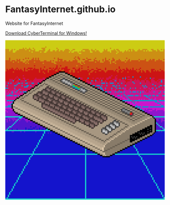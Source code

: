 FantasyInternet.github.io
=========================
Website for FantasyInternet

[Download CyberTerminal for Windows!](./cyberterminal/cyberterminal%20Setup%200.0.89.exe)

![retrowave64](./images/retrowave64.gif)
